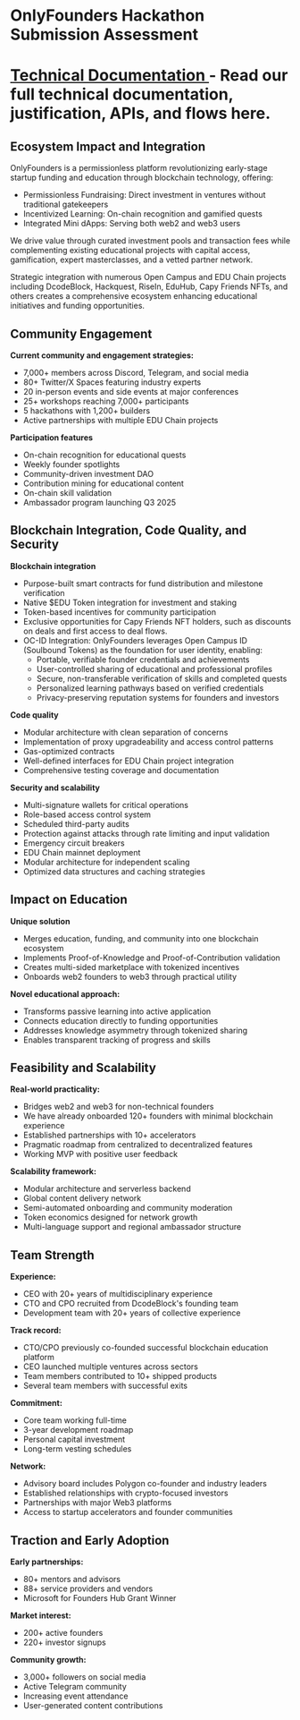 # OnlyFounders Hackathon Submission Assessment

# [Technical Documentation ](https://www.notion.so/foundershub/OnlyFounders-x-EDU-Chain-Technical-Documentation-1cff8b9deb7980868618ff51b04d6367?pvs=4) - Read our full technical documentation, justification, APIs, and flows here.

## Ecosystem Impact and Integration

OnlyFounders is a permissionless platform revolutionizing early-stage startup funding and education through blockchain technology, offering:

- Permissionless Fundraising: Direct investment in ventures without traditional gatekeepers  
- Incentivized Learning: On-chain recognition and gamified quests  
- Integrated Mini dApps: Serving both web2 and web3 users  

We drive value through curated investment pools and transaction fees while complementing existing educational projects with capital access, gamification, expert masterclasses, and a vetted partner network.

Strategic integration with numerous Open Campus and EDU Chain projects including DcodeBlock, Hackquest, RiseIn, EduHub, Capy Friends NFTs, and others creates a comprehensive ecosystem enhancing educational initiatives and funding opportunities.

## Community Engagement

**Current community and engagement strategies:**

- 7,000+ members across Discord, Telegram, and social media  
- 80+ Twitter/X Spaces featuring industry experts  
- 20 in-person events and side events at major conferences  
- 25+ workshops reaching 7,000+ participants  
- 5 hackathons with 1,200+ builders  
- Active partnerships with multiple EDU Chain projects  

**Participation features**

- On-chain recognition for educational quests  
- Weekly founder spotlights  
- Community-driven investment DAO  
- Contribution mining for educational content  
- On-chain skill validation  
- Ambassador program launching Q3 2025  

## Blockchain Integration, Code Quality, and Security

**Blockchain integration**

- Purpose-built smart contracts for fund distribution and milestone verification  
- Native $EDU Token integration for investment and staking  
- Token-based incentives for community participation  
- Exclusive opportunities for Capy Friends NFT holders, such as discounts on deals and first access to deal flows.  
- OC-ID Integration: OnlyFounders leverages Open Campus ID (Soulbound Tokens) as the foundation for user identity, enabling:  
  - Portable, verifiable founder credentials and achievements  
  - User-controlled sharing of educational and professional profiles  
  - Secure, non-transferable verification of skills and completed quests  
  - Personalized learning pathways based on verified credentials  
  - Privacy-preserving reputation systems for founders and investors  

**Code quality**

- Modular architecture with clean separation of concerns  
- Implementation of proxy upgradeability and access control patterns  
- Gas-optimized contracts  
- Well-defined interfaces for EDU Chain project integration  
- Comprehensive testing coverage and documentation  

**Security and scalability**

- Multi-signature wallets for critical operations  
- Role-based access control system  
- Scheduled third-party audits  
- Protection against attacks through rate limiting and input validation  
- Emergency circuit breakers  
- EDU Chain mainnet deployment  
- Modular architecture for independent scaling  
- Optimized data structures and caching strategies  

## Impact on Education

**Unique solution**

- Merges education, funding, and community into one blockchain ecosystem  
- Implements Proof-of-Knowledge and Proof-of-Contribution validation  
- Creates multi-sided marketplace with tokenized incentives  
- Onboards web2 founders to web3 through practical utility  

**Novel educational approach:**

- Transforms passive learning into active application  
- Connects education directly to funding opportunities  
- Addresses knowledge asymmetry through tokenized sharing  
- Enables transparent tracking of progress and skills  

## Feasibility and Scalability

**Real-world practicality:**

- Bridges web2 and web3 for non-technical founders  
- We have already onboarded 120+ founders with minimal blockchain experience  
- Established partnerships with 10+ accelerators  
- Pragmatic roadmap from centralized to decentralized features  
- Working MVP with positive user feedback  

**Scalability framework:**

- Modular architecture and serverless backend  
- Global content delivery network  
- Semi-automated onboarding and community moderation  
- Token economics designed for network growth  
- Multi-language support and regional ambassador structure  

## Team Strength

**Experience:**

- CEO with 20+ years of multidisciplinary experience  
- CTO and CPO recruited from DcodeBlock's founding team  
- Development team with 20+ years of collective experience  

**Track record:**

- CTO/CPO previously co-founded successful blockchain education platform  
- CEO launched multiple ventures across sectors  
- Team members contributed to 10+ shipped products  
- Several team members with successful exits  

**Commitment:**

- Core team working full-time  
- 3-year development roadmap  
- Personal capital investment  
- Long-term vesting schedules  

**Network:**

- Advisory board includes Polygon co-founder and industry leaders  
- Established relationships with crypto-focused investors  
- Partnerships with major Web3 platforms  
- Access to startup accelerators and founder communities  

## Traction and Early Adoption

**Early partnerships:**

- 80+ mentors and advisors  
- 88+ service providers and vendors  
- Microsoft for Founders Hub Grant Winner  

**Market interest:**

- 200+ active founders  
- 220+ investor signups  

**Community growth:**

- 3,000+ followers on social media  
- Active Telegram community  
- Increasing event attendance  
- User-generated content contributions  
